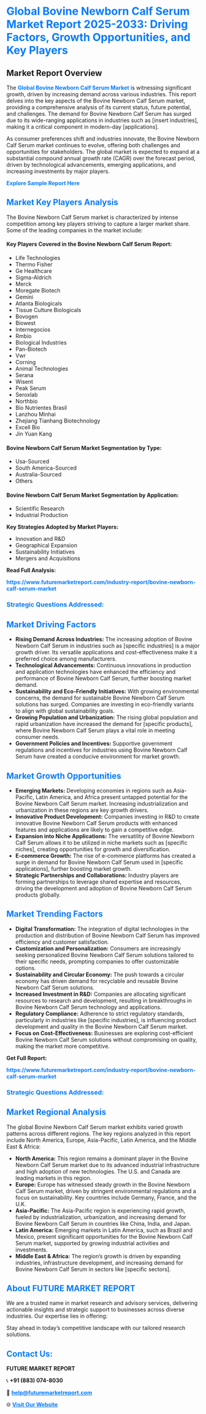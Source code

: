 <h1 style="color: #007BFF;">Global Bovine Newborn Calf Serum Market Report 2025-2033: Driving Factors, Growth Opportunities, and Key Players</h1>

<section id="overview">
<h2>Market Report Overview</h2>
<p>The <a href="https://www.futuremarketreport.com/industry-report/bovine-newborn-calf-serum-market" style="color: #007BFF; text-decoration: none;"><strong>Global Bovine Newborn Calf Serum Market</strong></a> is witnessing significant growth, driven by increasing demand across various industries. This report delves into the key aspects of the Bovine Newborn Calf Serum market, providing a comprehensive analysis of its current status, future potential, and challenges. The demand for Bovine Newborn Calf Serum has surged due to its wide-ranging applications in industries such as [insert industries], making it a critical component in modern-day [applications].</p>
<p>As consumer preferences shift and industries innovate, the Bovine Newborn Calf Serum market continues to evolve, offering both challenges and opportunities for stakeholders. The global market is expected to expand at a substantial compound annual growth rate (CAGR) over the forecast period, driven by technological advancements, emerging applications, and increasing investments by major players.</p>
</section>

<section id="overview">
<p><a href="https://www.futuremarketreport.com/request-sample/reportId=30703" style="color: #007BFF; text-decoration: none;"><strong>Explore Sample Report Here</strong></a></p>
</section>

<section id="key-players">
<h2 style="color: #007BFF;">Market Key Players Analysis</h2>
<p>The Bovine Newborn Calf Serum market is characterized by intense competition among key players striving to capture a larger market share. Some of the leading companies in the market include:</p>
<h4>Key Players Covered in the Bovine Newborn Calf Serum Report:</h4>
<ul><li>Life Technologies</li><li>Thermo Fisher</li><li>Ge Healthcare</li><li>Sigma-Aldrich</li><li>Merck</li><li>Moregate Biotech</li><li>Gemini</li><li>Atlanta Biologicals</li><li>Tissue Culture Biologicals</li><li>Bovogen</li><li>Biowest</li><li>Internegocios</li><li>Rmbio</li><li>Biological Industries</li><li>Pan-Biotech</li><li>Vwr</li><li>Corning</li><li>Animal Technologies</li><li>Serana</li><li>Wisent</li><li>Peak Serum</li><li>Seroxlab</li><li>Northbio</li><li>Bio Nutrientes Brasil</li><li>Lanzhou Minhai</li><li>Zhejiang Tianhang Biotechnology</li><li>Excell Bio</li><li>Jin Yuan Kang</li></ul>
<h4>Bovine Newborn Calf Serum Market Segmentation by Type:</h4>
<ul><li>Usa-Sourced</li><li>South America-Sourced</li><li>Australia-Sourced</li><li>Others</li></ul>

<h4>Bovine Newborn Calf Serum Market Segmentation by Application:</h4>
<ul><li>Scientific Research</li><li>Industrial Production</li></ul>
<p><strong>Key Strategies Adopted by Market Players:</strong></p>
<ul>
<li>Innovation and R&D</li>
<li>Geographical Expansion</li>
<li>Sustainability Initiatives</li>
<li>Mergers and Acquisitions</li>
</ul>
</section>

<section>
<p><strong>Read Full Analysis: </strong></p><a href="https://www.futuremarketreport.com/industry-report/bovine-newborn-calf-serum-market" style="color: #007BFF; text-decoration: none;"><strong>https://www.futuremarketreport.com/industry-report/bovine-newborn-calf-serum-market</strong></a>
<h3 style="color: #007BFF;">Strategic Questions Addressed:</h3>
</section>

<section id="driving-factors">
<h2 style="color: #007BFF;">Market Driving Factors</h2>
<ul>
<li><strong>Rising Demand Across Industries:</strong> The increasing adoption of Bovine Newborn Calf Serum in industries such as [specific industries] is a major growth driver. Its versatile applications and cost-effectiveness make it a preferred choice among manufacturers.</li>
<li><strong>Technological Advancements:</strong> Continuous innovations in production and application technologies have enhanced the efficiency and performance of Bovine Newborn Calf Serum, further boosting market demand.</li>
<li><strong>Sustainability and Eco-Friendly Initiatives:</strong> With growing environmental concerns, the demand for sustainable Bovine Newborn Calf Serum solutions has surged. Companies are investing in eco-friendly variants to align with global sustainability goals.</li>
<li><strong>Growing Population and Urbanization:</strong> The rising global population and rapid urbanization have increased the demand for [specific products], where Bovine Newborn Calf Serum plays a vital role in meeting consumer needs.</li>
<li><strong>Government Policies and Incentives:</strong> Supportive government regulations and incentives for industries using Bovine Newborn Calf Serum have created a conducive environment for market growth.</li>
</ul>
</section>

<section id="growth-opportunities">
<h2 style="color: #007BFF;">Market Growth Opportunities</h2>
<ul>
<li><strong>Emerging Markets:</strong> Developing economies in regions such as Asia-Pacific, Latin America, and Africa present untapped potential for the Bovine Newborn Calf Serum market. Increasing industrialization and urbanization in these regions are key growth drivers.</li>
<li><strong>Innovative Product Development:</strong> Companies investing in R&D to create innovative Bovine Newborn Calf Serum products with enhanced features and applications are likely to gain a competitive edge.</li>
<li><strong>Expansion into Niche Applications:</strong> The versatility of Bovine Newborn Calf Serum allows it to be utilized in niche markets such as [specific niches], creating opportunities for growth and diversification.</li>
<li><strong>E-commerce Growth:</strong> The rise of e-commerce platforms has created a surge in demand for Bovine Newborn Calf Serum used in [specific applications], further boosting market growth.</li>
<li><strong>Strategic Partnerships and Collaborations:</strong> Industry players are forming partnerships to leverage shared expertise and resources, driving the development and adoption of Bovine Newborn Calf Serum products globally.</li>
</ul>
</section>

<section id="trending-factors">
<h2 style="color: #007BFF;">Market Trending Factors</h2>
<ul>
<li><strong>Digital Transformation:</strong> The integration of digital technologies in the production and distribution of Bovine Newborn Calf Serum has improved efficiency and customer satisfaction.</li>
<li><strong>Customization and Personalization:</strong> Consumers are increasingly seeking personalized Bovine Newborn Calf Serum solutions tailored to their specific needs, prompting companies to offer customizable options.</li>
<li><strong>Sustainability and Circular Economy:</strong> The push towards a circular economy has driven demand for recyclable and reusable Bovine Newborn Calf Serum solutions.</li>
<li><strong>Increased Investment in R&D:</strong> Companies are allocating significant resources to research and development, resulting in breakthroughs in Bovine Newborn Calf Serum technology and applications.</li>
<li><strong>Regulatory Compliance:</strong> Adherence to strict regulatory standards, particularly in industries like [specific industries], is influencing product development and quality in the Bovine Newborn Calf Serum market.</li>
<li><strong>Focus on Cost-Effectiveness:</strong> Businesses are exploring cost-efficient Bovine Newborn Calf Serum solutions without compromising on quality, making the market more competitive.</li>
</ul>
</section>

<section>
<p><strong>Get Full Report: </strong></p><a href="https://www.futuremarketreport.com/industry-report/bovine-newborn-calf-serum-market" style="color: #007BFF; text-decoration: none;"><strong>https://www.futuremarketreport.com/industry-report/bovine-newborn-calf-serum-market</strong></a>
<h3 style="color: #007BFF;">Strategic Questions Addressed:</h3>
</section>


<section id="regional-analysis">
<h2 style="color: #007BFF;">Market Regional Analysis</h2>
<p>The global Bovine Newborn Calf Serum market exhibits varied growth patterns across different regions. The key regions analyzed in this report include North America, Europe, Asia-Pacific, Latin America, and the Middle East & Africa:</p>
<ul>
<li><strong>North America:</strong> This region remains a dominant player in the Bovine Newborn Calf Serum market due to its advanced industrial infrastructure and high adoption of new technologies. The U.S. and Canada are leading markets in this region.</li>
<li><strong>Europe:</strong> Europe has witnessed steady growth in the Bovine Newborn Calf Serum market, driven by stringent environmental regulations and a focus on sustainability. Key countries include Germany, France, and the U.K.</li>
<li><strong>Asia-Pacific:</strong> The Asia-Pacific region is experiencing rapid growth, fueled by industrialization, urbanization, and increasing demand for Bovine Newborn Calf Serum in countries like China, India, and Japan.</li>
<li><strong>Latin America:</strong> Emerging markets in Latin America, such as Brazil and Mexico, present significant opportunities for the Bovine Newborn Calf Serum market, supported by growing industrial activities and investments.</li>
<li><strong>Middle East & Africa:</strong> The region’s growth is driven by expanding industries, infrastructure development, and increasing demand for Bovine Newborn Calf Serum in sectors like [specific sectors].</li>
</ul>
</section>

<footer>
<h2 style="color: #007BFF;">About FUTURE MARKET REPORT</h2>
<p>We are a trusted name in market research and advisory services, delivering actionable insights and strategic support to businesses across diverse industries. Our expertise lies in offering:</p>

<p>Stay ahead in today’s competitive landscape with our tailored research solutions.</p>

<h2 style="color: #007BFF;">Contact Us:</h2>
<p><strong>FUTURE MARKET REPORT</strong></p>
<p>📞 <strong>+91 (883) 074-8030</strong></p>
<p>📧 <strong><a href="mailto:help@futuremarketreport.com" style="color: #007BFF;">help@futuremarketreport.com</a></strong></p>
<p>🌐 <strong><a href="https://www.futuremarketreport.com/" style="color: #007BFF;">Visit Our Website</a></strong></p>
</footer>